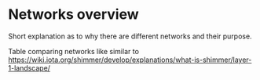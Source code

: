 # Networks overview

Short explanation as to why there are different networks and their purpose.

Table comparing networks like similar to https://wiki.iota.org/shimmer/develop/explanations/what-is-shimmer/layer-1-landscape/
